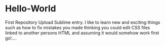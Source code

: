 # Hello-World
First Repository Upload
Sublime entry. I like to learn new and exciting things such as how to fix mistakes you made thinking you could edit CSS files linked to another persons HTML and assuming it would somehow work first go!....
